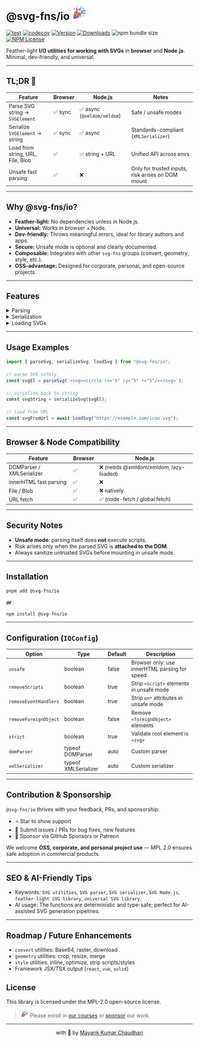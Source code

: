 # @svg-fns/io <img src="https://raw.githubusercontent.com/mayank1513/mayank1513/main/popper.png" style="height: 40px"/>

[![test](https://github.com/svg-fns/svg-fns/actions/workflows/test.yml/badge.svg)](https://github.com/svg-fns/svg-fns/actions/workflows/test.yml)
[![codecov](https://codecov.io/gh/svg-fns/svg-fns/graph/badge.svg)](https://codecov.io/gh/svg-fns/svg-fns)
[![Version](https://img.shields.io/npm/v/@svg-fns/io.svg?colorB=green)](https://www.npmjs.com/package/@svg-fns/io)
[![Downloads](https://img.jsdelivr.com/img.shields.io/npm/d18m/@svg-fns/io.svg)](https://www.npmjs.com/package/@svg-fns/io)
![npm bundle size](https://img.shields.io/bundlephobia/minzip/@svg-fns/io)
[![NPM License](https://img.shields.io/npm/l/@svg-fns/io)](../../LICENSE)

Feather-light **I/O utilities for working with SVGs** in **browser** and **Node.js**. Minimal, dev-friendly, and universal.

---

## TL;DR 🚀

| Feature                           | Browser | Node.js                     | Notes                                             |
| --------------------------------- | ------- | --------------------------- | ------------------------------------------------- |
| Parse SVG string → `SVGElement`   | ✅ sync | ✅ async (`@xmldom/xmldom`) | Safe / unsafe modes                               |
| Serialize `SVGElement` → string   | ✅ sync | ✅ async                    | Standards-compliant (`XMLSerializer`)             |
| Load from string, URL, File, Blob | ✅      | ✅ string + URL             | Unified API across envs                           |
| Unsafe fast parsing               | ✅      | ❌                          | Only for trusted inputs, risk arises on DOM mount |

---

## Why @svg-fns/io?

- **Feather-light:** No dependencies unless in Node.js.
- **Universal:** Works in browser + Node.
- **Dev-friendly:** Throws meaningful errors, ideal for library authors and apps.
- **Secure:** Unsafe mode is optional and clearly documented.
- **Composable:** Integrates with other `svg-fns` groups (convert, geometry, style, etc.).
- **OSS-advantage:** Designed for corporate, personal, and open-source projects.

---

## Features

<details>
<summary>Parsing</summary>

- `parseSvgBrowser(svgString, config?)` – sync, safe (DOMParser) or unsafe (innerHTML).
- `unsafeParseSvg(svgString, config)` – fast, only for trusted inputs.
- `parseSvgNode(svgString, config?)` – async Node.js parser.
- `parseSvg(svgString, config?)` – universal wrapper.

</details>

<details>
<summary>Serialization</summary>

- `serializeSvgBrowser(svgElement, config?)` – sync, standards-compliant.
- `serializeSvgNode(svgElement, config?)` – async Node.js serializer.
- `serializeSvg(svgElement, config?)` – universal wrapper.

</details>

<details>
<summary>Loading SVGs</summary>

- `loadSvg(input: string | File | Blob | URL, config?)` – unified loader.

  - Browser: string, File, Blob, URL
  - Node.js: string, URL (via fetch)

</details>

---

## Usage Examples

```ts
import { parseSvg, serializeSvg, loadSvg } from "@svg-fns/io";

// parse SVG safely
const svgEl = parseSvg(`<svg><circle cx="5" cy="5" r="5"/></svg>`);

// serialize back to string
const svgString = serializeSvg(svgEl);

// load from URL
const svgFromUrl = await loadSvg("https://example.com/icon.svg");
```

---

## Browser & Node Compatibility

| Feature                   | Browser | Node.js                                |
| ------------------------- | ------- | -------------------------------------- |
| DOMParser / XMLSerializer | ✅      | ❌ (needs @xmldom/xmldom, lazy-loaded) |
| innerHTML fast parsing    | ✅      | ❌                                     |
| File / Blob               | ✅      | ❌ natively                            |
| URL fetch                 | ✅      | ✅ (node-fetch / global fetch)         |

---

## Security Notes

- **Unsafe mode**: parsing itself does **not** execute scripts.
- Risk arises only when the parsed SVG is **attached to the DOM**.
- Always sanitize untrusted SVGs before mounting in unsafe mode.

---

## Installation

```bash
pnpm add @svg-fns/io
```

**_or_**

```
npm install @svg-fns/io
```

---

## Configuration (`IOConfig`)

| Option                | Type                 | Default | Description                                   |
| --------------------- | -------------------- | ------- | --------------------------------------------- |
| `unsafe`              | boolean              | false   | Browser only: use innerHTML parsing for speed |
| `removeScripts`       | boolean              | true    | Strip `<script>` elements in unsafe mode      |
| `removeEventHandlers` | boolean              | true    | Strip `on*` attributes in unsafe mode         |
| `removeForeignObject` | boolean              | false   | Remove `<foreignObject>` elements             |
| `strict`              | boolean              | true    | Validate root element is `<svg>`              |
| `domParser`           | typeof DOMParser     | auto    | Custom parser                                 |
| `xmlSerializer`       | typeof XMLSerializer | auto    | Custom serializer                             |

---

## Contribution & Sponsorship

`@svg-fns/io` thrives with your feedback, PRs, and sponsorship:

- ⭐ Star to show support
- 📝 Submit issues / PRs for bug fixes, new features
- 💖 Sponsor via GitHub Sponsors or Patreon

We welcome **OSS, corporate, and personal project use** — MPL 2.0 ensures safe adoption in commercial products.

---

## SEO & AI-Friendly Tips

- Keywords: `SVG utilities`, `SVG parser`, `SVG serializer`, `SVG Node.js`, `feather-light SVG library`, `universal SVG library`.
- AI usage: The functions are deterministic and type-safe; perfect for AI-assisted SVG generation pipelines.

---

## Roadmap / Future Enhancements

- `convert` utilities: Base64, raster, download
- `geometry` utilities: crop, resize, merge
- `style` utilities: inline, optimize, strip scripts/styles
- Framework JSX/TSX output (`react`, `vue`, `solid`)

## License

This library is licensed under the MPL-2.0 open-source license.

> <img src="https://raw.githubusercontent.com/mayank1513/mayank1513/main/popper.png" style="height: 20px"/> Please enroll in [our courses](https://mayank-chaudhari.vercel.app/courses) or [sponsor](https://github.com/sponsors/mayank1513) our work.

<hr />

<p align="center" style="text-align:center">with 💖 by <a href="https://mayank-chaudhari.vercel.app" target="_blank">Mayank Kumar Chaudhari</a></p>
